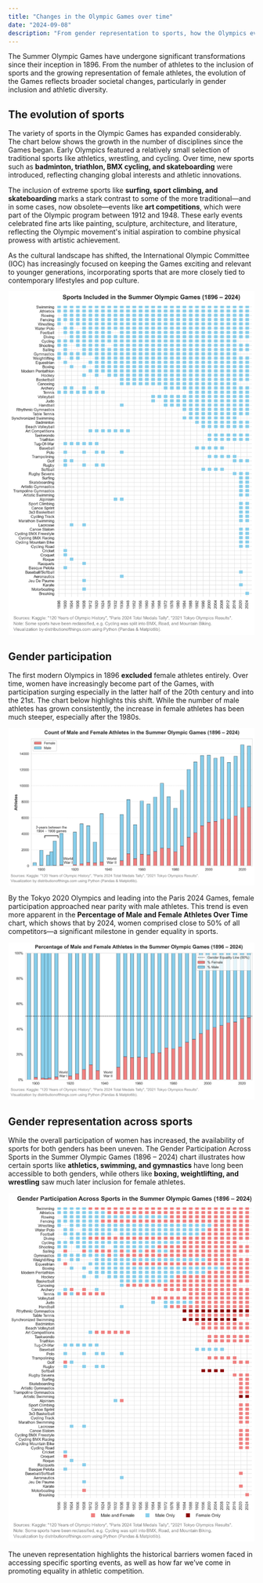 ```yaml
---
title: "Changes in the Olympic Games over time"
date: "2024-09-08"
description: "From gender representation to sports, how the Olympics evolved since 1896"
---
```


The Summer Olympic Games have undergone significant transformations since their inception in 1896. From the number of athletes to the inclusion of sports and the growing representation of female athletes, the evolution of the Games reflects broader societal changes, particularly in gender inclusion and athletic diversity.

## The evolution of sports

The variety of sports in the Olympic Games has expanded considerably. The chart below shows the growth in the number of disciplines since the Games began. Early Olympics featured a relatively small selection of traditional sports like athletics, wrestling, and cycling. Over time, new sports such as **badminton, triathlon, BMX cycling, and skateboarding** were introduced, reflecting changing global interests and athletic innovations.

The inclusion of extreme sports like **surfing, sport climbing, and skateboarding** marks a stark contrast to some of the more traditional—and in some cases, now obsolete—events like **art competitions**, which were part of the Olympic program between 1912 and 1948. These early events celebrated fine arts like painting, sculpture, architecture, and literature, reflecting the Olympic movement's initial aspiration to combine physical prowess with artistic achievement.

As the cultural landscape has shifted, the International Olympic Committee (IOC) has increasingly focused on keeping the Games exciting and relevant to younger generations, incorporating sports that are more closely tied to contemporary lifestyles and pop culture.


![Olympic sports evolution chart](./Sports_Included_in_the_Summer_Olympic_Games_(1896-2024).png)

## Gender participation

The first modern Olympics in 1896 **excluded** female athletes entirely. Over time, women have increasingly become part of the Games, with participation surging especially in the latter half of the 20th century and into the 21st. The chart below highlights this shift. While the number of male athletes has grown consistently, the increase in female athletes has been much steeper, especially after the 1980s.

![Count of male and female athletes in the Olympics](./Count_of_Male_and_Female_Athletes_in_the_Olympic_Games.png)

By the Tokyo 2020 Olympics and leading into the Paris 2024 Games, female participation approached near parity with male athletes. This trend is even more apparent in the **Percentage of Male and Female Athletes Over Time** chart, which shows that by 2024, women comprised close to 50% of all competitors—a significant milestone in gender equality in sports.

![Percentage of male and female athletes in the Olympics](./Percentage_of_Male_and_Female_Athletes_Over_Time.png)

## Gender representation across sports

While the overall participation of women has increased, the availability of sports for both genders has been uneven. The Gender Participation Across Sports in the Summer Olympic Games (1896 – 2024) chart illustrates how certain sports like **athletics, swimming, and gymnastics** have long been accessible to both genders, while others like **boxing, weightlifting, and wrestling** saw much later inclusion for female athletes.

![Gender representation across sports](./Gender_Participation_Across_Sports_in_the_Summer_Olympic_Games_(1896-2024).png)

 The uneven representation highlights the historical barriers women faced in accessing specific sporting events, as well as how far we’ve come in promoting equality in athletic competition.
